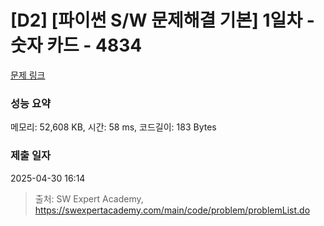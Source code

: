 # [D2] [파이썬 S/W 문제해결 기본] 1일차 - 숫자 카드 - 4834 

[문제 링크](https://swexpertacademy.com/main/code/problem/problemDetail.do?contestProbId=AWTLVouKpUgDFAVT) 

### 성능 요약

메모리: 52,608 KB, 시간: 58 ms, 코드길이: 183 Bytes

### 제출 일자

2025-04-30 16:14



> 출처: SW Expert Academy, https://swexpertacademy.com/main/code/problem/problemList.do
